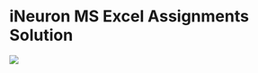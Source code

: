 # iNeuron MS Excel Assignments Solution

<img src = "https://res-academy.cache.wpscdn.com/images/seo_posts/20220721/37c8885c8e5ba2528a5adb17936e1ea5.png">


